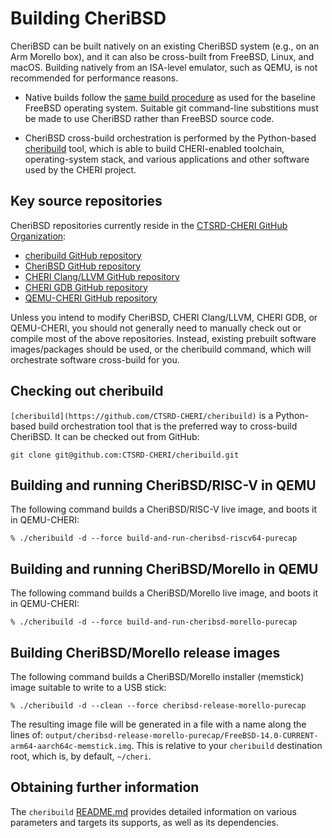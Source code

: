 # Building CheriBSD

CheriBSD can be built natively on an existing CheriBSD system (e.g., on an Arm
Morello box), and it can also be cross-built from FreeBSD, Linux, and macOS.
Building natively from an ISA-level emulator, such as QEMU, is not recommended
for performance reasons.

- Native builds follow the [same build
  procedure](https://docs.freebsd.org/en/books/handbook/cutting-edge/#makeworld)
  as used for the baseline FreeBSD operating system.
  Suitable git command-line substitions must be made to use CheriBSD rather
  than FreeBSD source code.

- CheriBSD cross-build orchestration is performed by the Python-based
  [cheribuild](https://github.com/CTSRD-CHERI/cheribuild) tool, which is
  able to build CHERI-enabled toolchain, operating-system stack, and various
  applications and other software used by the CHERI project.

## Key source repositories

CheriBSD repositories currently reside in the [CTSRD-CHERI GitHub
Organization](https://github.com/CTSRD-CHERI):

* [cheribuild GitHub repository](https://github.com/CTSRD-CHERI/cheribuild)
* [CheriBSD GitHub repository](https://github.com/CTSRD-CHERI/cheribsd)
* [CHERI Clang/LLVM GitHub repository](https://github.com/CTSRD-CHERI/llvm-project)
* [CHERI GDB GitHub repository](https://github.com/CTSRD-CHERI/gdb)
* [QEMU-CHERI GitHub repository](https://github.com/CTSRD-CHERI/qemu)

Unless you intend to modify CheriBSD, CHERI Clang/LLVM, CHERI GDB, or
QEMU-CHERI, you should not generally need to manually check out or compile
most of the above repositories.
Instead, existing prebuilt software images/packages should be used, or the
cheribuild command, which will orchestrate software cross-build for you.

## Checking out cheribuild

`[cheribuild](https://github.com/CTSRD-CHERI/cheribuild)` is a Python-based
build orchestration tool that is the preferred way to cross-build CheriBSD.
It can be checked out from GitHub:

```
git clone git@github.com:CTSRD-CHERI/cheribuild.git
```

## Building and running CheriBSD/RISC-V in QEMU

The following command builds a CheriBSD/RISC-V live image, and boots it in
QEMU-CHERI:

```
% ./cheribuild -d --force build-and-run-cheribsd-riscv64-purecap
```

## Building and running CheriBSD/Morello in QEMU

The following command builds a CheriBSD/Morello live image, and boots it in
QEMU-CHERI:

```
% ./cheribuild -d --force build-and-run-cheribsd-morello-purecap
```

## Building CheriBSD/Morello release images

The following command builds a CheriBSD/Morello installer (memstick) image
suitable to write to a USB stick:

```
% ./cheribuild -d --clean --force cheribsd-release-morello-purecap
```

The resulting image file will be generated in a file with a name along the
lines of:
`output/cheribsd-release-morello-purecap/FreeBSD-14.0-CURRENT-arm64-aarch64c-memstick.img`.
This is relative to your `cheribuild` destination root, which is, by default,
`~/cheri`.

## Obtaining further information

The `cheribuild` [README.md](https://github.com/CTSRD-CHERI/cheribuild#readme)
provides detailed information on various parameters and targets its supports,
as well as its dependencies.
